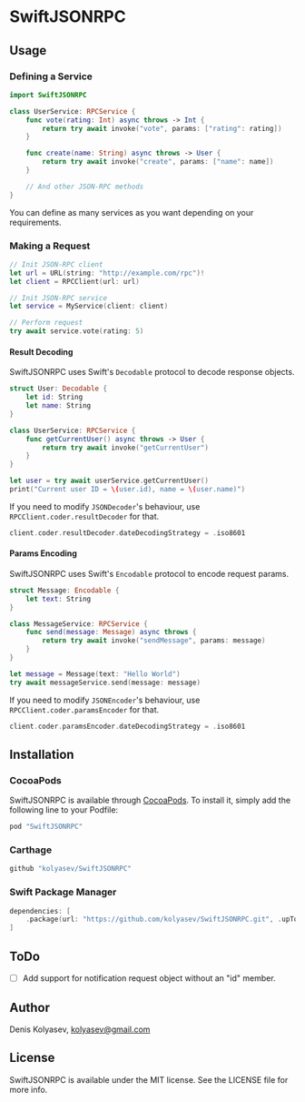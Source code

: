 # SwiftJSONRPC

## Usage

### Defining a Service

```swift
import SwiftJSONRPC

class UserService: RPCService {
    func vote(rating: Int) async throws -> Int {
        return try await invoke("vote", params: ["rating": rating])
    }

    func create(name: String) async throws -> User {
        return try await invoke("create", params: ["name": name])
    }

    // And other JSON-RPC methods
}
```

You can define as many services as you want depending on your requirements.

### Making a Request

```swift
// Init JSON-RPC client
let url = URL(string: "http://example.com/rpc")!
let client = RPCClient(url: url)

// Init JSON-RPC service
let service = MyService(client: client)

// Perform request
try await service.vote(rating: 5)
```

#### Result Decoding

SwiftJSONRPC uses Swift's `Decodable` protocol to decode response objects.

```swift
struct User: Decodable {
    let id: String
    let name: String
}

class UserService: RPCService {
    func getCurrentUser() async throws -> User {
        return try await invoke("getCurrentUser")
    }
}

let user = try await userService.getCurrentUser()
print("Current user ID = \(user.id), name = \(user.name)")
```

If you need to modify `JSONDecoder`'s behaviour, use `RPCClient.coder.resultDecoder` for that.

```swift
client.coder.resultDecoder.dateDecodingStrategy = .iso8601
```

#### Params Encoding

SwiftJSONRPC uses Swift's `Encodable` protocol to encode request params.

```swift
struct Message: Encodable {
    let text: String
}

class MessageService: RPCService {
    func send(message: Message) async throws {
        return try await invoke("sendMessage", params: message)
    }
}

let message = Message(text: "Hello World")
try await messageService.send(message: message)
```

If you need to modify `JSONEncoder`'s behaviour, use `RPCClient.coder.paramsEncoder` for that. 

```swift
client.coder.paramsEncoder.dateDecodingStrategy = .iso8601
```

## Installation

### CocoaPods

SwiftJSONRPC is available through [CocoaPods](http://cocoapods.org). To install
it, simply add the following line to your Podfile:

```ruby
pod "SwiftJSONRPC"
```

### Carthage

```ruby
github "kolyasev/SwiftJSONRPC"
```

### Swift Package Manager

```swift
dependencies: [
    .package(url: "https://github.com/kolyasev/SwiftJSONRPC.git", .upToNextMajor(from: "0.7.0"))
]
```

## ToDo

- [ ] Add support for notification request object without an "id" member.

## Author

Denis Kolyasev, kolyasev@gmail.com

## License

SwiftJSONRPC is available under the MIT license. See the LICENSE file for more info.
